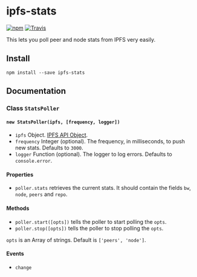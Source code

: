 # ipfs-stats

[![npm](https://img.shields.io/npm/v/ipfs-stats.svg?style=flat-square)](https://www.npmjs.com/package/ipfs-stats)
[![Travis](https://img.shields.io/travis/hacdias/ipfs-stats.svg?style=flat-square)](https://travis-ci.org/hacdias/ipfs-stats)

This lets you poll peer and node stats from IPFS very easily.

## Install

```
npm install --save ipfs-stats
```

## Documentation

### Class `StatsPoller`

#### `new StatsPoller(ipfs, [frequency, logger])`

- `ipfs` Object. [IPFS API Object](https://github.com/ipfs/js-ipfs-api).
- `frequency` Integer (optional). The frequency, in milliseconds, to push new stats. Defaults to `3000`.
- `logger` Function (optional). The logger to log errors. Defaults to `console.error`.

#### Properties

- `poller.stats` retrieves the current stats. It should contain the fields `bw`, `node`, `peers` and `repo`.
    
#### Methods

- `poller.start([opts])` tells the poller to start polling the `opts`.
- `poller.stop([opts])` tells the poller to stop polling the `opts`.

`opts` is an Array of strings. Default is `['peers', 'node']`.


#### Events

- `change`
